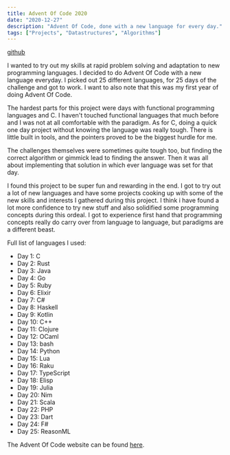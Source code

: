 ```yaml
---
title: Advent Of Code 2020
date: "2020-12-27"
description: "Advent Of Code, done with a new language for every day."
tags: ["Projects", "Datastructures", "Algorithms"]
---
```


[github](https://github.com/Larqqa/Advent-of-Code-2020)

I wanted to try out my skills at rapid problem solving and adaptation to new programming languages. I decided to do Advent Of Code with a new language everyday. I picked out 25 different languages, for 25 days of the challenge and got to work. I want to also note that this was my first year of doing Advent Of Code.

The hardest parts for this project were days with functional programming languages and C. I haven't touched functional languages that much before and I was not at all comfortable with the paradigm. As for C, doing a quick one day project without knowing the language was really tough. There is little built in tools, and the pointers proved to be the biggest hurdle for me.

The challenges themselves were sometimes quite tough too, but finding the correct algorithm or gimmick lead to finding the answer. Then it was all about implementing that solution in which ever language was set for that day.

I found this project to be super fun and rewarding in the end. I got to try out a lot of new languages and have some projects cooking up with some of the new skills and interests I gathered during this project. I think i have found a lot more confidence to try new stuff and also solidified some programming concepts during this ordeal. I got to experience first hand that programming concepts really do carry over from language to language, but paradigms are a different beast.

Full list of languages I used:
* Day 1: C
* Day 2: Rust
* Day 3: Java
* Day 4: Go
* Day 5: Ruby
* Day 6: Elixir
* Day 7: C#
* Day 8: Haskell
* Day 9: Kotlin
* Day 10: C++
* Day 11: Clojure
* Day 12: OCaml
* Day 13: bash
* Day 14: Python
* Day 15: Lua
* Day 16: Raku
* Day 17: TypeScript
* Day 18: Elisp
* Day 19: Julia
* Day 20: Nim
* Day 21: Scala
* Day 22: PHP
* Day 23: Dart
* Day 24: F#
* Day 25: ReasonML

The Advent Of Code website can be found [here](https://adventofcode.com/).